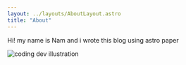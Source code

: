 ```yaml
---
layout: ../layouts/AboutLayout.astro
title: "About"
---
```

Hi! my name is Nam and i wrote this blog using astro paper

<div>
  <img src="/assets/dev.svg" class="sm:w-1/2 mx-auto" alt="coding dev illustration">
</div>